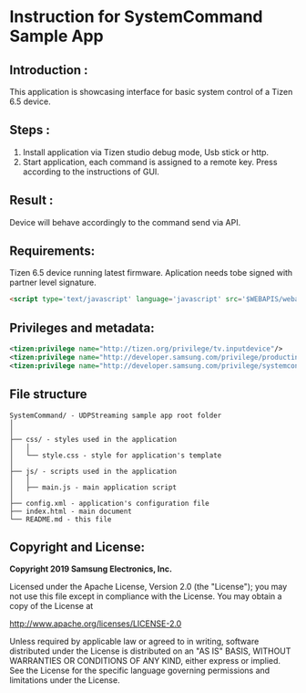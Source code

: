 # Instruction for SystemCommand Sample App


## Introduction : 

This application is showcasing interface for basic system control of a Tizen 6.5 device.



## Steps :  

1) Install application via Tizen studio debug mode, Usb stick or http.
2) Start application, each command is assigned to a remote key. Press according to the instructions of GUI.


## Result :  

Device will behave accordingly to the command send via API.


## Requirements:

Tizen 6.5 device running latest firmware.
Aplication needs tobe signed with partner level signature.

```html
<script type='text/javascript' language='javascript' src='$WEBAPIS/webapis/webapis.js'></script>
```

## Privileges and metadata:

```xml
<tizen:privilege name="http://tizen.org/privilege/tv.inputdevice"/>
<tizen:privilege name="http://developer.samsung.com/privilege/productinfo"/>
<tizen:privilege name="http://developer.samsung.com/privilege/systemcontrol"/>

```
## File structure

```
SystemCommand/ - UDPStreaming sample app root folder
│
│
├── css/ - styles used in the application
│   │
│   └── style.css - style for application's template
│
├── js/ - scripts used in the application
│   │
│   ├── main.js - main application script
│
├── config.xml - application's configuration file
├── index.html - main document
└── README.md - this file
```

## Copyright and License:

**Copyright 2019 Samsung Electronics, Inc.**

Licensed under the Apache License, Version 2.0 (the "License"); you may not use this file except in compliance with the License. You may obtain a copy of the License at

http://www.apache.org/licenses/LICENSE-2.0

Unless required by applicable law or agreed to in writing, software distributed under the License is distributed on an "AS IS" BASIS, WITHOUT WARRANTIES OR CONDITIONS OF ANY KIND, either express or implied. See the License for the specific language governing permissions and limitations under the License.
